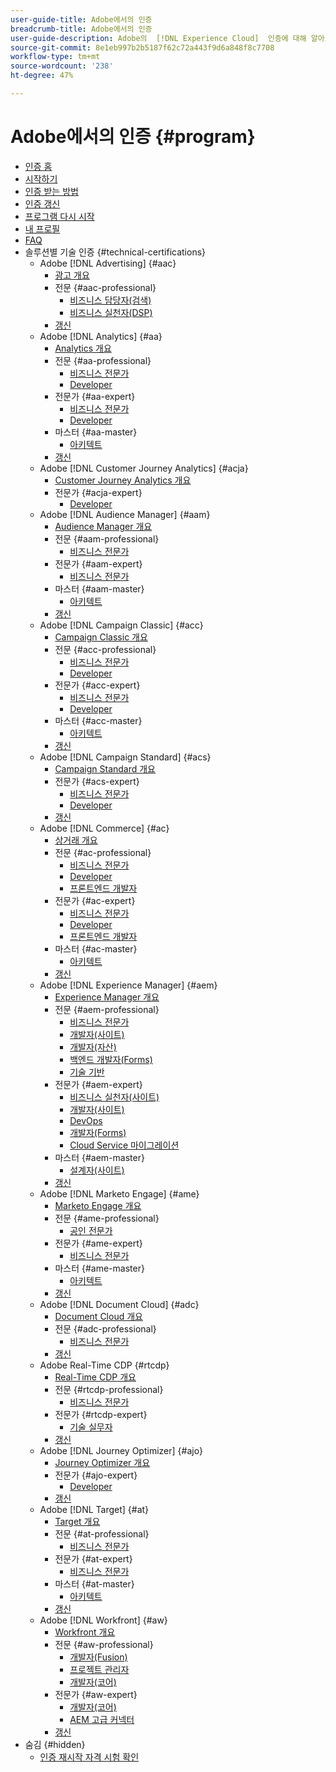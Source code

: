```yaml
---
user-guide-title: Adobe에서의 인증
breadcrumb-title: Adobe에서의 인증
user-guide-description: Adobe의  [!DNL Experience Cloud]  인증에 대해 알아보십시오. 인증을 받으면 무엇을 할 수 있는지 알아보십시오.
source-git-commit: 8e1eb997b2b5187f62c72a443f9d6a848f8c7708
workflow-type: tm+mt
source-wordcount: '238'
ht-degree: 47%

---
```



# Adobe에서의 인증 {#program}

+ [인증 홈](overview.md)
+ [시작하기](getting-started.md)
+ [인증 받는 방법](how-to-get-certified.md)
+ [인증 갱신](renew.md)
+ [프로그램 다시 시작](restart-program.md)
+ [내 프로필](my-profile.md)
+ [FAQ](faq.md)
+ 솔루션별 기술 인증 {#technical-certifications}
   + Adobe [!DNL Advertising] {#aac}
      + [광고 개요](/help/certifications/aac/aac-overview.md)
      + 전문 {#aac-professional}
         + [비즈니스 담당자(검색)](/help/certifications/aac/aac-search-p-business.md)
         + [비즈니스 실천자(DSP)](/help/certifications/aac/aac-dsp-p-business.md)
      + [갱신](/help/certifications/aac/aac-renew.md)
   + Adobe [!DNL Analytics] {#aa}
      + [Analytics 개요](/help/certifications/aa/aa-overview.md)
      + 전문 {#aa-professional}
         + [비즈니스 전문가](/help/certifications/aa/aa-p-business.md)
         + [Developer](/help/certifications/aa/aa-p-developer.md)
      + 전문가 {#aa-expert}
         + [비즈니스 전문가](/help/certifications/aa/aa-e-business.md)
         + [Developer](/help/certifications/aa/aa-e-developer.md)
      + 마스터 {#aa-master}
         + [아키텍트](/help/certifications/aa/aa-m-architect.md)
      + [갱신](/help/certifications/aa/aa-renew.md)
   + Adobe [!DNL Customer Journey Analytics] {#acja}
      + [Customer Journey Analytics 개요](/help/certifications/acja/acja-overview.md)
      + 전문가 {#acja-expert}
         + [Developer](/help/certifications/acja/acja-e-developer.md)
   + Adobe [!DNL Audience Manager] {#aam}
      + [Audience Manager 개요](/help/certifications/aam/aam-overview.md)
      + 전문 {#aam-professional}
         + [비즈니스 전문가](/help/certifications/aam/aam-p-business.md)
      + 전문가 {#aam-expert}
         + [비즈니스 전문가](/help/certifications/aam/aam-e-business.md)
      + 마스터 {#aam-master}
         + [아키텍트](/help/certifications/aam/aam-m-architect.md)
      + [갱신](/help/certifications/aam/aam-renew.md)
   + Adobe [!DNL Campaign Classic] {#acc}
      + [Campaign Classic 개요](/help/certifications/acc/acc-overview.md)
      + 전문 {#acc-professional}
         + [비즈니스 전문가](/help/certifications/acc/acc-p-business.md)
         + [Developer](/help/certifications/acc/acc-p-developer.md)
      + 전문가 {#acc-expert}
         + [비즈니스 전문가](/help/certifications/acc/acc-e-business.md)
         + [Developer](/help/certifications/acc/acc-e-developer.md)
      + 마스터 {#acc-master}
         + [아키텍트](/help/certifications/acc/acc-m-developer.md)
      + [갱신](/help/certifications/acc/acc-renew.md)
   + Adobe [!DNL Campaign Standard] {#acs}
      + [Campaign Standard 개요](/help/certifications/acs/acs-overview.md)
      + 전문가 {#acs-expert}
         + [비즈니스 전문가](/help/certifications/acs/acs-e-business.md)
         + [Developer](/help/certifications/acs/acs-e-developer.md)
      + [갱신](/help/certifications/acs/acs-renew.md)
   + Adobe [!DNL Commerce] {#ac}
      + [상거래 개요](/help/certifications/ac/ac-overview.md)
      + 전문 {#ac-professional}
         + [비즈니스 전문가](/help/certifications/ac/ac-p-business.md)
         + [Developer](/help/certifications/ac/ac-p-developer.md)
         + [프론트엔드 개발자](/help/certifications/ac/ac-p-fedeveloper.md)
      + 전문가 {#ac-expert}
         + [비즈니스 전문가](/help/certifications/ac/ac-e-business.md)
         + [Developer](/help/certifications/ac/ac-e-developer.md)
         + [프론트엔드 개발자](/help/certifications/ac/ac-e-fedeveloper.md)
      + 마스터 {#ac-master}
         + [아키텍트](/help/certifications/ac/ac-m-architect.md)
      + [갱신](/help/certifications/ac/ac-renew.md)
   + Adobe [!DNL Experience Manager] {#aem}
      + [Experience Manager 개요](/help/certifications/aem/aem-overview.md)
      + 전문 {#aem-professional}
         + [비즈니스 전문가](/help/certifications/aem/aem-p-business.md)
         + [개발자(사이트)](/help/certifications/aem/aem-sites-p-developer.md)
         + [개발자(자산)](/help/certifications/aem/aem-assets-p-developer.md)
         + [백엔드 개발자(Forms)](/help/certifications/aem/aem-forms-p-bedeveloper.md)
         + [기술 기반](/help/certifications/aem/aem-p-foundations.md)
      + 전문가 {#aem-expert}
         + [비즈니스 실천자(사이트)](/help/certifications/aem/aem-sites-e-business.md)
         + [개발자(사이트)](/help/certifications/aem/aem-sites-e-developer.md)
         + [DevOps](/help/certifications/aem/aem-devops-e-engineer.md)
         + [개발자(Forms)](/help/certifications/aem/aem-forms-e-developer.md)
         + [Cloud Service 마이그레이션](/help/certifications/aem/aem-cs-e-migration.md)
      + 마스터 {#aem-master}
         + [설계자(사이트)](/help/certifications/aem/aem-sites-m-architect.md)
      + [갱신](/help/certifications/aem/aem-renew.md)
   + Adobe [!DNL Marketo Engage] {#ame}
      + [Marketo Engage 개요](/help/certifications/ame/ame-overview.md)
      + 전문 {#ame-professional}
         + [공인 전문가](/help/certifications/ame/ame-p.md)
      + 전문가 {#ame-expert}
         + [비즈니스 전문가](/help/certifications/ame/ame-e-business.md)
      + 마스터 {#ame-master}
         + [아키텍트](/help/certifications/ame/ame-m-architect.md)
      + [갱신](/help/certifications/ame/ame-renew.md)
   + Adobe [!DNL Document Cloud] {#adc}
      + [Document Cloud 개요](/help/certifications/adc/adc-overview.md)
      + 전문 {#adc-professional}
         + [비즈니스 전문가](/help/certifications/adc/adc-professional.md)
      + [갱신](/help/certifications/adc/adc-renew.md)
   + Adobe Real-Time CDP {#rtcdp}
      + [Real-Time CDP 개요](/help/certifications/rtcdp/rtcdp-overview.md)
      + 전문 {#rtcdp-professional}
         + [비즈니스 전문가](/help/certifications/rtcdp/rtcdp-p-business.md)
      + 전문가 {#rtcdp-expert}
         + [기술 실무자](/help/certifications/rtcdp/rtcdp-e-technical.md)
      + [갱신](/help/certifications/rtcdp/rtcdp-renew.md)
   + Adobe [!DNL Journey Optimizer] {#ajo}
      + [Journey Optimizer 개요](/help/certifications/ajo/ajo-overview.md)
      + 전문가 {#ajo-expert}
         + [Developer](/help/certifications/ajo/ajo-e-developer.md)
      + [갱신](/help/certifications/ajo/ajo-renew.md)
   + Adobe [!DNL Target] {#at}
      + [Target 개요](/help/certifications/at/at-overview.md)
      + 전문 {#at-professional}
         + [비즈니스 전문가](/help/certifications/at/at-p-business.md)
      + 전문가 {#at-expert}
         + [비즈니스 전문가](/help/certifications/at/at-e-business.md)
      + 마스터 {#at-master}
         + [아키텍트](/help/certifications/at/at-m-architect.md)
      + [갱신](/help/certifications/at/at-renew.md)
   + Adobe [!DNL Workfront] {#aw}
      + [Workfront 개요](/help/certifications/aw/aw-overview.md)
      + 전문 {#aw-professional}
         + [개발자(Fusion)](/help/certifications/aw/aw-fusion-p-developer.md)
         + [프로젝트 관리자](/help/certifications/aw/aw-p-project-manager.md)
         + [개발자(코어)](/help/certifications/aw/aw-core-p-developer.md)
      + 전문가 {#aw-expert}
         + [개발자(코어)](/help/certifications/aw/aw-core-e-developer.md)
         + [AEM 고급 커넥터](/help/certifications/aw/aw-aem-e-connector.md)
      + [갱신](/help/certifications/aw/aw-renew.md)
+ 숨김 {#hidden}
   + [인증 재시작 자격 시험 확인](exam-eligibility-check.md)
